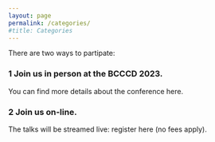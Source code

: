 ```yaml
---
layout: page
permalink: /categories/
#title: Categories
---
```


There are two ways to partipate:

<h3 text-align: center;> 1 Join us in person at the BCCCD 2023.</h3>
You can find more details about the conference here.

<h3> 2 Join us on-line. </h3>

The talks will be streamed live: register here (no fees apply).

